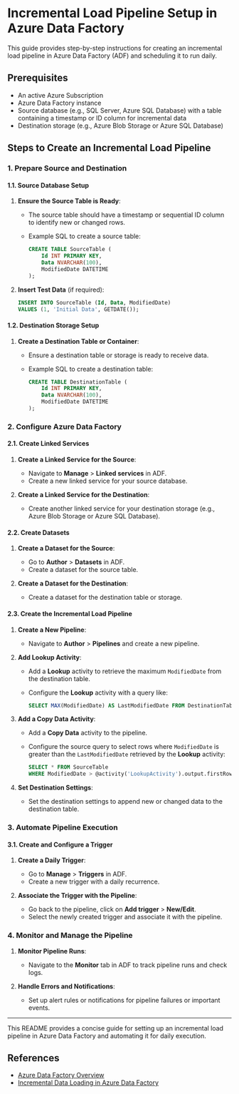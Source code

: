 # Incremental Load Pipeline Setup in Azure Data Factory

This guide provides step-by-step instructions for creating an incremental load pipeline in Azure Data Factory (ADF) and scheduling it to run daily.

## Prerequisites

- An active Azure Subscription
- Azure Data Factory instance
- Source database (e.g., SQL Server, Azure SQL Database) with a table containing a timestamp or ID column for incremental data
- Destination storage (e.g., Azure Blob Storage or Azure SQL Database)

## Steps to Create an Incremental Load Pipeline

### 1. Prepare Source and Destination

#### 1.1. Source Database Setup

1. **Ensure the Source Table is Ready**:
   - The source table should have a timestamp or sequential ID column to identify new or changed rows.
   - Example SQL to create a source table:

     ```sql
     CREATE TABLE SourceTable (
         Id INT PRIMARY KEY,
         Data NVARCHAR(100),
         ModifiedDate DATETIME
     );
     ```

2. **Insert Test Data** (if required):
   
     ```sql
     INSERT INTO SourceTable (Id, Data, ModifiedDate) 
     VALUES (1, 'Initial Data', GETDATE());
     ```

#### 1.2. Destination Storage Setup

1. **Create a Destination Table or Container**:
   - Ensure a destination table or storage is ready to receive data.
   - Example SQL to create a destination table:

     ```sql
     CREATE TABLE DestinationTable (
         Id INT PRIMARY KEY,
         Data NVARCHAR(100),
         ModifiedDate DATETIME
     );
     ```

### 2. Configure Azure Data Factory

#### 2.1. Create Linked Services

1. **Create a Linked Service for the Source**:
   - Navigate to **Manage** > **Linked services** in ADF.
   - Create a new linked service for your source database.

2. **Create a Linked Service for the Destination**:
   - Create another linked service for your destination storage (e.g., Azure Blob Storage or Azure SQL Database).

#### 2.2. Create Datasets

1. **Create a Dataset for the Source**:
   - Go to **Author** > **Datasets** in ADF.
   - Create a dataset for the source table.

2. **Create a Dataset for the Destination**:
   - Create a dataset for the destination table or storage.

#### 2.3. Create the Incremental Load Pipeline

1. **Create a New Pipeline**:
   - Navigate to **Author** > **Pipelines** and create a new pipeline.

2. **Add Lookup Activity**:
   - Add a **Lookup** activity to retrieve the maximum `ModifiedDate` from the destination table.
   - Configure the **Lookup** activity with a query like:

     ```sql
     SELECT MAX(ModifiedDate) AS LastModifiedDate FROM DestinationTable
     ```

3. **Add a Copy Data Activity**:
   - Add a **Copy Data** activity to the pipeline.
   - Configure the source query to select rows where `ModifiedDate` is greater than the `LastModifiedDate` retrieved by the **Lookup** activity:

     ```sql
     SELECT * FROM SourceTable 
     WHERE ModifiedDate > @activity('LookupActivity').output.firstRow.LastModifiedDate
     ```

4. **Set Destination Settings**:
   - Set the destination settings to append new or changed data to the destination table.

### 3. Automate Pipeline Execution

#### 3.1. Create and Configure a Trigger

1. **Create a Daily Trigger**:
   - Go to **Manage** > **Triggers** in ADF.
   - Create a new trigger with a daily recurrence.

2. **Associate the Trigger with the Pipeline**:
   - Go back to the pipeline, click on **Add trigger** > **New/Edit**.
   - Select the newly created trigger and associate it with the pipeline.

### 4. Monitor and Manage the Pipeline

1. **Monitor Pipeline Runs**:
   - Navigate to the **Monitor** tab in ADF to track pipeline runs and check logs.

2. **Handle Errors and Notifications**:
   - Set up alert rules or notifications for pipeline failures or important events.

---

This README provides a concise guide for setting up an incremental load pipeline in Azure Data Factory and automating it for daily execution. 

## References

- [Azure Data Factory Overview](https://docs.microsoft.com/en-us/azure/data-factory/introduction)
- [Incremental Data Loading in Azure Data Factory](https://docs.microsoft.com/en-us/azure/data-factory/tutorial-incremental-copy-overview)

